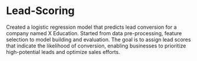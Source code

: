 # Lead-Scoring
Created a logistic regression model that predicts lead conversion for a company named X Education. Started from data pre-processing, feature selection to model building and evaluation.  The goal is to assign lead scores that indicate the likelihood of conversion, enabling businesses to prioritize high-potential leads and optimize sales efforts.
